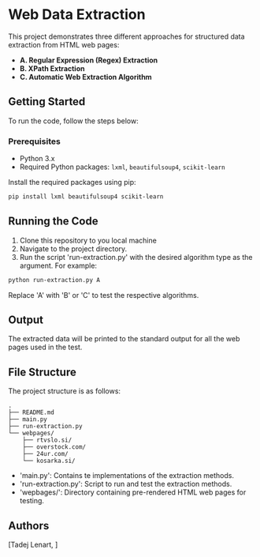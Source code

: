 # Web Data Extraction

This project demonstrates three different approaches for structured data extraction from HTML web pages:

- **A. Regular Expression (Regex) Extraction**
- **B. XPath Extraction**
- **C. Automatic Web Extraction Algorithm**

## Getting Started

To run the code, follow the steps below:

### Prerequisites

- Python 3.x
- Required Python packages: `lxml`, `beautifulsoup4`, `scikit-learn`

Install the required packages using pip:

```bash
pip install lxml beautifulsoup4 scikit-learn

```

## Running the Code
1. Clone this repository to you local machine
2. Navigate to the project directory.
3. Run the script 'run-extraction.py' with the desired algorithm type as the argument. For example:

```bash
python run-extraction.py A
```
Replace 'A' with 'B' or 'C' to test the respective algorithms.

## Output
The extracted data will be printed to the standard output for all the web pages used in the test.

## File Structure
The project structure is as follows:

```arduino
.
├── README.md
├── main.py
├── run-extraction.py
└── webpages/
    ├── rtvslo.si/
    ├── overstock.com/
    ├── 24ur.com/
    └── kosarka.si/
```

- 'main.py': Contains te implementations of the extraction methods.
- 'run-extraction.py': Script to run and test the extraction methods.
- 'wepbages/': Directory containing pre-rendered HTML web pages for testing.

## Authors
[Tadej Lenart, ]